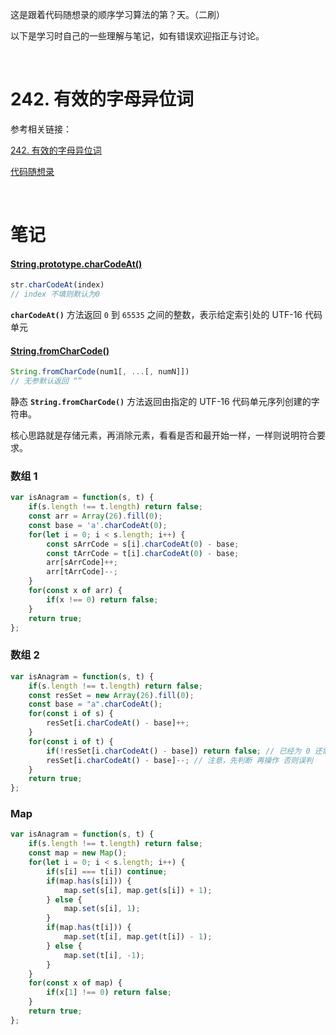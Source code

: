 这是跟着代码随想录的顺序学习算法的第？天。（二刷）

以下是学习时自己的一些理解与笔记，如有错误欢迎指正与讨论。

<br/>

# 242. 有效的字母异位词

参考相关链接：

[242. 有效的字母异位词](https://leetcode-cn.com/problems/valid-anagram/)

[代码随想录](https://www.programmercarl.com/%E5%93%88%E5%B8%8C%E8%A1%A8%E7%90%86%E8%AE%BA%E5%9F%BA%E7%A1%80.html)

<br/>

# 笔记

#### [String.prototype.charCodeAt()](https://developer.mozilla.org/zh-CN/docs/Web/JavaScript/Reference/Global_Objects/String/charCodeAt)

```js
str.charCodeAt(index)
// index 不填则默认为0
```

**`charCodeAt()`** 方法返回 `0` 到 `65535` 之间的整数，表示给定索引处的 UTF-16 代码单元



#### [String.fromCharCode()](https://developer.mozilla.org/zh-CN/docs/Web/JavaScript/Reference/Global_Objects/String/fromCharCode)

```js
String.fromCharCode(num1[, ...[, numN]])
// 无参默认返回 “”
```

静态 **`String.fromCharCode()`** 方法返回由指定的 UTF-16 代码单元序列创建的字符串。



核心思路就是存储元素，再消除元素，看看是否和最开始一样，一样则说明符合要求。

### 数组 1

```js
var isAnagram = function(s, t) {
    if(s.length !== t.length) return false;
    const arr = Array(26).fill(0);
    const base = 'a'.charCodeAt(0);
    for(let i = 0; i < s.length; i++) {
        const sArrCode = s[i].charCodeAt(0) - base;
        const tArrCode = t[i].charCodeAt(0) - base;
        arr[sArrCode]++;
        arr[tArrCode]--;
    }
    for(const x of arr) {
        if(x !== 0) return false;
    }
    return true;
};
```



### 数组 2

```javascript
var isAnagram = function(s, t) {
    if(s.length !== t.length) return false;
    const resSet = new Array(26).fill(0);
    const base = "a".charCodeAt();
    for(const i of s) {
        resSet[i.charCodeAt() - base]++;
    }
    for(const i of t) {
        if(!resSet[i.charCodeAt() - base]) return false; // 已经为 0 还需操作 则必不相同
        resSet[i.charCodeAt() - base]--; // 注意，先判断 再操作 否则误判
    }
    return true;
};
```



### Map

```js
var isAnagram = function(s, t) {
    if(s.length !== t.length) return false;
    const map = new Map();
    for(let i = 0; i < s.length; i++) {
        if(s[i] === t[i]) continue;
        if(map.has(s[i])) {
            map.set(s[i], map.get(s[i]) + 1);
        } else {
            map.set(s[i], 1);
        }
        if(map.has(t[i])) {
            map.set(t[i], map.get(t[i]) - 1);
        } else {
            map.set(t[i], -1);
        }
    }
    for(const x of map) {
        if(x[1] !== 0) return false;
    }
    return true;
};
```


